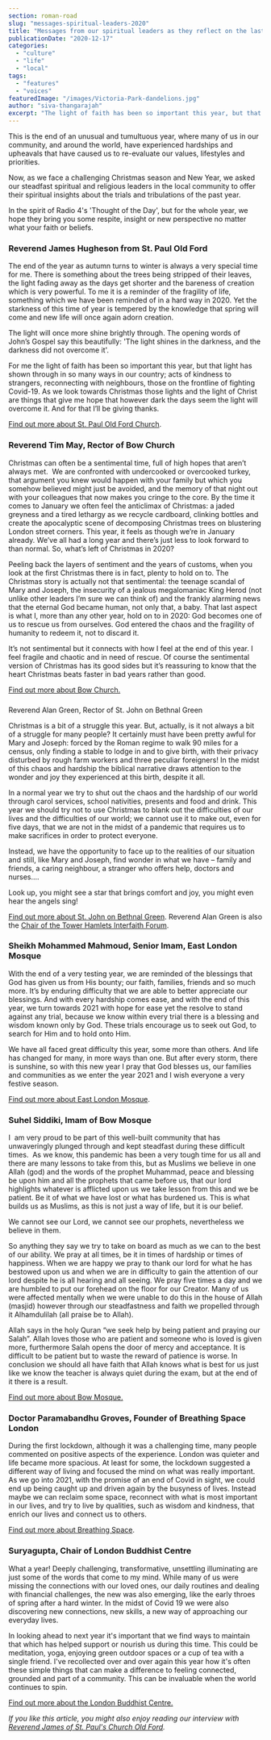 ```yaml
---
section: roman-road
slug: "messages-spiritual-leaders-2020"
title: "Messages from our spiritual leaders as they reflect on the last year"
publicationDate: "2020-12-17"
categories: 
  - "culture"
  - "life"
  - "local"
tags: 
  - "features"
  - "voices"
featuredImage: "/images/Victoria-Park-dandelions.jpg"
author: "siva-thangarajah"
excerpt: "The light of faith has been so important this year, but that light has shown through in so many ways in our country; acts of kindness to strangers, reconnecting with neighbours, those on the frontline of fighting Covid-19."
---
```


This is the end of an unusual and tumultuous year, where many of us in our community, and around the world, have experienced hardships and upheavals that have caused us to re-evaluate our values, lifestyles and priorities.

Now, as we face a challenging Christmas season and New Year, we asked our steadfast spiritual and religious leaders in the local community to offer their spiritual insights about the trials and tribulations of the past year.

In the spirit of Radio 4's 'Thought of the Day', but for the whole year, we hope they bring you some respite, insight or new perspective no matter what your faith or beliefs.

### Reverend James Hugheson from St. Paul Old Ford

The end of the year as autumn turns to winter is always a very special time for me. There is something about the trees being stripped of their leaves, the light fading away as the days get shorter and the bareness of creation which is very powerful. To me it is a reminder of the fragility of life, something which we have been reminded of in a hard way in 2020. Yet the starkness of this time of year is tempered by the knowledge that spring will come and new life will once again adorn creation.

The light will once more shine brightly through. The opening words of John’s Gospel say this beautifully: 'The light shines in the darkness, and the darkness did not overcome it'.

For me the light of faith has been so important this year, but that light has shown through in so many ways in our country; acts of kindness to strangers, reconnecting with neighbours, those on the frontline of fighting Covid-19. As we look towards Christmas those lights and the light of Christ are things that give me hope that however dark the days seem the light will overcome it. And for that I’ll be giving thanks. 

[Find out more about St. Paul Old Ford Church](https://www.stpauloldford.com).

### Reverend Tim May, Rector of Bow Church

Christmas can often be a sentimental time, full of high hopes that aren’t always met.  We are confronted with undercooked or overcooked turkey, that argument you knew would happen with your family but which you somehow believed might just be avoided, and the memory of that night out with your colleagues that now makes you cringe to the core. By the time it comes to January we often feel the anticlimax of Christmas: a jaded greyness and a tired lethargy as we recycle cardboard, clinking bottles and create the apocalyptic scene of decomposing Christmas trees on blustering London street corners. This year, it feels as though we’re in January already. We’ve all had a long year and there’s just less to look forward to than normal. So, what’s left of Christmas in 2020?

Peeling back the layers of sentiment and the years of customs, when you look at the first Christmas there is in fact, plenty to hold on to. The Christmas story is actually not that sentimental: the teenage scandal of Mary and Joseph, the insecurity of a jealous megalomaniac King Herod (not unlike other leaders I’m sure we can think of) and the frankly alarming news that the eternal God became human, not only that, a baby. That last aspect is what I, more than any other year, hold on to in 2020: God becomes one of us to rescue us from ourselves. God entered the chaos and the fragility of humanity to redeem it, not to discard it.

It’s not sentimental but it connects with how I feel at the end of this year. I feel fragile and chaotic and in need of rescue. Of course the sentimental version of Christmas has its good sides but it’s reassuring to know that the heart Christmas beats faster in bad years rather than good.

[Find out more about Bow Church.](https://www.bow.church)

###   
Reverend Alan Green, Rector of St. John on Bethnal Green

Christmas is a bit of a struggle this year. But, actually, is it not always a bit of a struggle for many people? It certainly must have been pretty awful for Mary and Joseph: forced by the Roman regime to walk 90 miles for a census, only finding a stable to lodge in and to give birth, with their privacy disturbed by rough farm workers and three peculiar foreigners! In the midst of this chaos and hardship the biblical narrative draws attention to the wonder and joy they experienced at this birth, despite it all.

In a normal year we try to shut out the chaos and the hardship of our world through carol services, school nativities, presents and food and drink. This year we should try not to use Christmas to blank out the difficulties of our lives and the difficulties of our world; we cannot use it to make out, even for five days, that we are not in the midst of a pandemic that requires us to make sacrifices in order to protect everyone.

Instead, we have the opportunity to face up to the realities of our situation and still, like Mary and Joseph, find wonder in what we have – family and friends, a caring neighbour, a stranger who offers help, doctors and nurses….

Look up, you might see a star that brings comfort and joy, you might even hear the angels sing!

[Find out more about St. John on Bethnal Green](https://www.stjohnonbethnalgreen.org). Reverend Alan Green is also the [Chair of the Tower Hamlets Interfaith Forum](https://www.faithintowerhamlets.org).

### Sheikh Mohammed Mahmoud, Senior Imam, East London Mosque

With the end of a very testing year, we are reminded of the blessings that God has given us from His bounty; our faith, families, friends and so much more. It’s by enduring difficulty that we are able to better appreciate our blessings. And with every hardship comes ease, and with the end of this year, we turn towards 2021 with hope for ease yet the resolve to stand against any trial, because we know within every trial there is a blessing and wisdom known only by God. These trials encourage us to seek out God, to search for Him and to hold onto Him. 

We have all faced great difficulty this year, some more than others. And life has changed for many, in more ways than one. But after every storm, there is sunshine, so with this new year I pray that God blesses us, our families and communities as we enter the year 2021 and I wish everyone a very festive season.

[Find out more about East London Mosque](https://www.eastlondonmosque.org.uk).

### Suhel Siddiki, Imam of Bow Mosque

I  am very proud to be part of this well-built community that has unwaveringly plunged through and kept steadfast during these difficult times.  As we know, this pandemic has been a very tough time for us all and there are many lessons to take from this, but as Muslims we believe in one Allah (god) and the words of the prophet Muhammad, peace and blessing be upon him and all the prophets that came before us, that our lord highlights whatever is afflicted upon us we take lesson from this and we be patient. Be it of what we have lost or what has burdened us. This is what builds us as Muslims, as this is not just a way of life, but it is our belief.

We cannot see our Lord, we cannot see our prophets, nevertheless we believe in them.

So anything they say we try to take on board as much as we can to the best of our ability. We pray at all times, be it in times of hardship or times of happiness. When we are happy we pray to thank our lord for what he has bestowed upon us and when we are in difficulty to gain the attention of our lord despite he is all hearing and all seeing. We pray five times a day and we are humbled to put our forehead on the floor for our Creator. Many of us were affected mentally when we were unable to do this in the house of Allah (masjid) however through our steadfastness and faith we propelled through it Alhamdulilah (all praise be to Allah). 

Allah says in the holy Quran “we seek help by being patient and praying our Salah”. Allah loves those who are patient and someone who is loved is given more, furthermore Salah opens the door of mercy and acceptance. It is difficult to be patient but to waste the reward of patience is worse. In conclusion we should all have faith that Allah knows what is best for us just like we know the teacher is always quiet during the exam, but at the end of it there is a result.

[Find out more about Bow Mosque.](https://www.bowmosque.co.uk)

### Doctor Paramabandhu Groves, Founder of Breathing Space London

During the first lockdown, although it was a challenging time, many people commented on positive aspects of the experience. London was quieter and life became more spacious. At least for some, the lockdown suggested a different way of living and focused the mind on what was really important. As we go into 2021, with the promise of an end of Covid in sight, we could end up being caught up and driven again by the busyness of lives. Instead maybe we can reclaim some space, reconnect with what is most important in our lives, and try to live by qualities, such as wisdom and kindness, that enrich our lives and connect us to others.

[Find out more about Breathing Space](https://www.breathingspacelondon.org.uk/about-Breathing-Space/about-LBC).

### Suryagupta, Chair of London Buddhist Centre

What a year! Deeply challenging, transformative, unsettling illuminating are just some of the words that come to my mind. While many of us were missing the connections with our loved ones, our daily routines and dealing with financial challenges, the new was also emerging, like the early throes of spring after a hard winter. In the midst of Covid 19 we were also discovering new connections, new skills, a new way of approaching our everyday lives. 

In looking ahead to next year it's important that we find ways to maintain that which has helped support or nourish us during this time. This could be meditation, yoga, enjoying green outdoor spaces or a cup of tea with a single friend. I've recollected over and over again this year how it's often these simple things that can make a difference to feeling connected, grounded and part of a community. This can be invaluable when the world continues to spin.

[Find out more about the London Buddhist Centre.](https://londonbuddhistcentre.com)

_If you like this article, you might also enjoy reading our interview with [Reverend James of St. Paul's Church Old Ford](https://romanroadlondon.com/st-pauls-church-old-ford-road/)._
